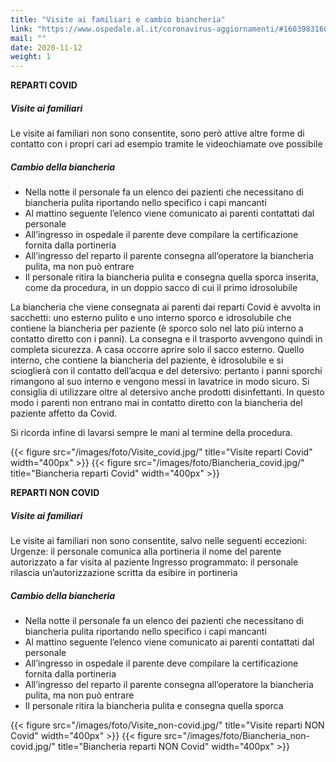 ```yaml
---
title: "Visite ai familiari e cambio biancheria"
link: "https://www.ospedale.al.it/coronavirus-aggiornamenti/#1603983160431-d9a7bee0-ff20"
mail: ""
date: 2020-11-12
weight: 1
---
```


**REPARTI COVID**

##### Visite ai familiari
Le visite ai familiari non sono consentite, sono però attive altre forme di contatto con i propri cari ad esempio tramite le videochiamate ove possibile

##### Cambio della biancheria
+ Nella notte il personale fa un elenco dei pazienti che necessitano di biancheria pulita riportando nello specifico i capi mancanti
+ Al mattino seguente l’elenco viene comunicato ai parenti contattati dal personale
+ All’ingresso in ospedale il parente deve compilare la certificazione fornita dalla portineria
+ All’ingresso del reparto il parente consegna all’operatore la biancheria pulita, ma non può entrare
+ Il personale ritira la biancheria pulita e consegna quella sporca inserita, come da procedura, in un doppio sacco di cui il primo idrosolubile
 
La biancheria che viene consegnata ai parenti dai reparti Covid è avvolta in sacchetti: uno esterno pulito e uno interno sporco e idrosolubile che contiene la biancheria per paziente (è sporco solo nel lato più interno a contatto diretto con i panni). La consegna e il trasporto avvengono quindi in completa sicurezza.
A casa occorre aprire solo il sacco esterno. Quello interno, che contiene la biancheria del paziente, è idrosolubile e si scioglierà con il contatto dell’acqua e del detersivo: pertanto i panni sporchi rimangono al suo interno e vengono messi in lavatrice in modo sicuro. Si consiglia di utilizzare oltre al detersivo anche prodotti disinfettanti. In questo modo i parenti non entrano mai in contatto diretto con la biancheria del paziente affetto da Covid.

Si ricorda infine di lavarsi sempre le mani al termine della procedura.

{{< figure src="/images/foto/Visite_covid.jpg/" title="Visite reparti Covid" width="400px" >}}
{{< figure src="/images/foto/Biancheria_covid.jpg/" title="Biancheria reparti Covid" width="400px" >}}

**REPARTI NON COVID**

##### Visite ai familiari
Le visite ai familiari non sono consentite, salvo nelle seguenti eccezioni:
Urgenze: il personale comunica alla portineria il nome del parente autorizzato a far visita al paziente
Ingresso programmato: il personale rilascia un’autorizzazione scritta da esibire in portineria
 
##### Cambio della biancheria
+ Nella notte il personale fa un elenco dei pazienti che necessitano di biancheria pulita riportando nello specifico i capi mancanti
+ Al mattino seguente l’elenco viene comunicato ai parenti contattati dal personale
+ All’ingresso in ospedale il parente deve compilare la certificazione fornita dalla portineria
+ All’ingresso del reparto il parente consegna all’operatore la biancheria pulita, ma non può entrare
+ Il personale ritira la biancheria pulita e consegna quella sporca

{{< figure src="/images/foto/Visite_non-covid.jpg/" title="Visite reparti NON Covid" width="400px" >}}
{{< figure src="/images/foto/Biancheria_non-covid.jpg/" title="Biancheria reparti NON Covid" width="400px" >}}

